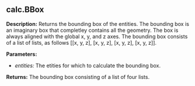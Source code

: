## calc.BBox  
  
  
**Description:** Returns the bounding box of the entities.
The bounding box is an imaginary box that completley contains all the geometry.
The box is always aligned with the global x, y, and z axes.
The bounding box consists of a list of lists, as follows [[x, y, z], [x, y, z], [x, y, z], [x, y, z]].  
  
**Parameters:**  
  * *entities:* The etities for which to calculate the bounding box.  
  
**Returns:** The bounding box consisting of a list of four lists.  
